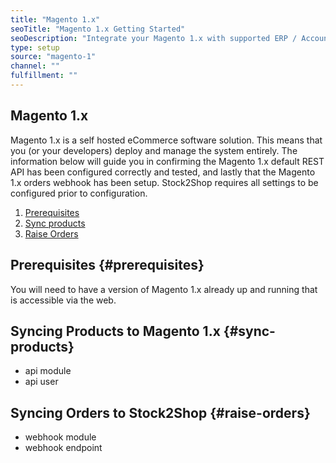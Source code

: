 ```yaml
---
title: "Magento 1.x"
seoTitle: "Magento 1.x Getting Started"
seoDescription: "Integrate your Magento 1.x with supported ERP / Accounting Systems and 3rd Party Logistics services through Stock2Shop"
type: setup
source: "magento-1"
channel: ""
fulfillment: ""
---
```


## Magento 1.x
Magento 1.x is a self hosted eCommerce software solution. This means that you (or your developers) deploy and manage the system entirely.
The information below will guide you in confirming the Magento 1.x default REST API has been configured correctly and tested, 
and lastly that the Magento 1.x orders webhook has been setup. Stock2Shop requires all settings to be configured prior to configuration.

1. [Prerequisites](#prerequisites) 
2. [Sync products](#sync-products) 
3. [Raise Orders](#raise-orders) 

## Prerequisites {#prerequisites}
You will need to have a version of Magento 1.x already up and running that is accessible via the web.

## Syncing Products to Magento 1.x {#sync-products}
- api module
- api user


## Syncing Orders to Stock2Shop {#raise-orders}
- webhook module
- webhook endpoint